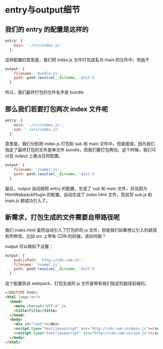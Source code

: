 # entry与output细节

## 我们的 entry 的配置是这样的

```javascript
entry: {
    main: './src/index.js'
  },
```

这样配置的意思是，我们把 index.js 文件打包成名为 main 的文件中，但由于

```javascript
output: {
    filename: 'bundle.js',
    path: path.resolve(__dirname, 'dist')
  }
```

所以，我们最终打包的文件名字是 bundle

## 那么我们若要打包两次 index 文件呢

```javascript
entry: {
    main: './src/index.js',
    sub: './src/index.js'
  },
```

意思是，我们分别把 index.js 打包到 sub 和 main 文件中。但是报错，因为我们指定了最终打包的文件是单文件 bundle，而我们要打包两份。这个时候，我们可以在 output 上做占位符配置。

```javascript
output: {
    filename: '[name].js',
    path: path.resolve(__dirname, 'dist')
  }
```

最后，output 自动按照 entry 的配置，生成了 sub 和 main 文件，并且因为 HtmlWebpackPlugin 的配置，自动生成了 index.html 文件，而且将 sub.js 和 main.js 都成功引入了。

## 新需求，打包生成的文件需要自带路径呢

我们 index.html 虽然自动引入了打包好的 js 文件，但是我们如果想让引入的路径有所修改，比如 src 上带有 CDN 的前缀，该如何做？

output 可以做如下设置：

```javascript
output: {
    publicPath: 'http://cdn.com.cn',
    filename: '[name].js',
    path: path.resolve(__dirname, 'dist')
  }
```

这个配置告诉 webpack，打包生成的 js 文件是带有我们指定的路径前缀的。

```html
<!DOCTYPE html>
<html lang="en">
  <head>
    <meta charset="UTF-8" />
    <title>Title</title>
  </head>
  <body>
    <div id="root"></div>
    <script type="text/javascript" src="http://cdn.com.cn/main.js"></script
    ><script type="text/javascript" src="http://cdn.com.cn/sub.js"></script>
  </body>
</html>
```
